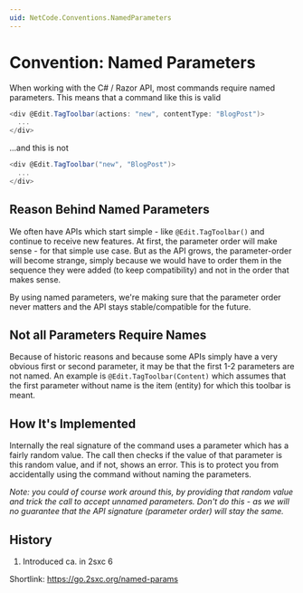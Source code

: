 ```yaml
---
uid: NetCode.Conventions.NamedParameters
---
```

# Convention: Named Parameters

When working with the C# / Razor API, most commands require named parameters. This means that a command like this is valid

```cs
<div @Edit.TagToolbar(actions: "new", contentType: "BlogPost")>
  ...
</div>
```

...and this is not

```cs
<div @Edit.TagToolbar("new", "BlogPost")>
  ...
</div>
```

## Reason Behind Named Parameters

We often have APIs which start simple - like `@Edit.TagToolbar()` and continue to receive new features. At first, the parameter order will make sense - for that simple use case. But as the API grows, the parameter-order will become strange, simply because we would have to order them in the sequence they were added (to keep compatibility) and not in the order that makes sense.

By using named parameters, we're making sure that the parameter order never matters and the API stays stable/compatible for the future.


## Not all Parameters Require Names

Because of historic reasons and because some APIs simply have a very obvious first or second parameter, it may be that the first 1-2 parameters are not named. An example is `@Edit.TagToolbar(Content)` which assumes that the first parameter without name is the item (entity) for which this toolbar is meant.


## How It's Implemented

Internally the real signature of the command uses a parameter which has a fairly random value. The call then checks if the value of that parameter is this random value, and if not, shows an error. This is to protect you from accidentally using the command without naming the parameters.

_Note: you could of course work around this, by providing that random value and trick the call to accept unnamed parameters. Don't do this - as we will no guarantee that the API signature (parameter order) will stay the same._

## History

1. Introduced ca. in 2sxc 6

Shortlink: https://go.2sxc.org/named-params
